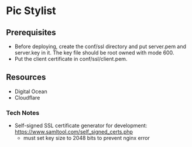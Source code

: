 # Pic Stylist

## Prerequisites
 - Before deploying, create the conf/ssl directory and put server.pem and server.key in it. The key file should be root owned with mode 600.
 - Put the client certificate in conf/ssl/client.pem.

## Resources
 - Digital Ocean
 - Cloudflare

### Tech Notes
 - Self-signed SSL certificate generator for development: https://www.samltool.com/self_signed_certs.php
   - must set key size to 2048 bits to prevent nginx error
